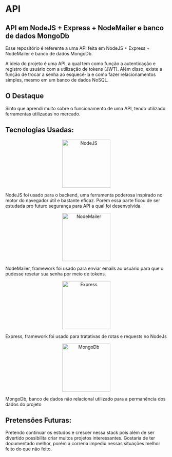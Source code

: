 # API




## API em NodeJS + Express + NodeMailer e banco de dados MongoDb

Esse repositório é referente a uma API feita em NodeJS + Express + NodeMailer e banco de dados MongoDb.

A ideia do projeto é uma API, a qual tem como função a autenticação e registro de usuário com a utilização de tokens (JWT). Além disso, existe a função de trocar a senha ao
esquecê-la e como fazer relacionamentos simples, mesmo em um banco de dados NoSQL.


## O Destaque

Sinto que aprendi muito sobre o funcionamento de uma API, tendo utilizado ferramentas utilizadas no mercado. 



## Tecnologias Usadas:

<p align="center">
  <img src="https://pplware.sapo.pt/wp-content/uploads/2016/05/nodejs_04.jpg" width="150" title="NodeJS" align="center">
  <p>NodeJS foi usado para o backend, uma ferramenta poderosa inspirado no motor do navegador útil e bastante eficaz. Porém essa parte ficou de ser estudada pro futuro segurança para API a qual foi desenvolvida.</p>
 </p>
 
 <p align="center">
  <img src="https://nodemailer.com/nm_logo_200x136.png" width="150" title="NodeMailer" align="center">
  <p>NodeMailer, framework foi usado para enviar emails ao usuário para que o pudesse resetar sua senha por meio de tokens.</p>
 </p>
 
  <p align="center">
  <img src="https://expressjs.com/images/express-facebook-share.png" width="150" title="Express" align="center">
  <p>Express, framework foi usado para tratativas de rotas e requests no NodeJs</p>
 </p>
 
   <p align="center">
  <img src="https://www.redspark.io/wp-content/uploads/2020/02/mongodb.jpg" width="150" title="MongoDb" align="center">
  <p>MongoDb, banco de dados não relacional utilizado para a permanência dos dados do projeto</p>
 </p>



 




## Pretensões Futuras:

Pretendo continuar os estudos e crescer nessa stack pois além de ser divertido possibilita criar muitos projetos interessantes. Gostaria de ter documentado melhor, porém a correria impediu nessas situações melhor feito do que não feito.
